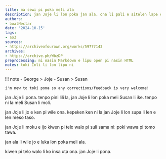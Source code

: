 ```yaml
---
title: ma sewi pi poka meli ala
description: jan Joje li lon poka jan ala. ona li pali e sitelen lape ona.
authors:
- boatNectar
date: '2024-10-15'
tags:
- ao3
sources:
- https://archiveofourown.org/works/59777143
archives:
- https://archive.ph/WbzDP
preprocessing: mi nasin Markdown e lipu open pi nasin HTML
notes: toki Inli li lon lipu ni
---
```


!!! note
    - George > Joje
    - Susan > Susan

    i'm new to toki pona so any corrections/feedback is very welcome!


jan Joje li pona. tenpo pini lili la, jan Joje li lon poka meli Susan li ike. tenpo ni la meli Susan li moli.

jan Joje li jo e ken pi wile ona. kepeken ken ni la jan Joje li lon supa li len e len meso taso.

jan Joje li moku e ijo kiwen pi telo walo pi suli sama ni: poki wawa pi tomo tawa.

jan ala li wile jo e luka lon poka meli ala.

kiwen pi telo walo li ko insa uta ona. jan Joje li pona.